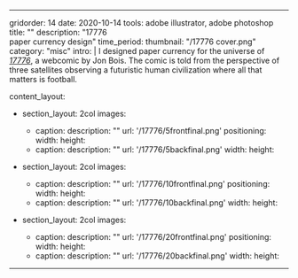 ---

gridorder: 14
date: 2020-10-14
tools: adobe illustrator, adobe photoshop
title: ""
description: "17776<br>paper currency design"
time_period:
thumbnail: "/17776 cover.png"
category: "misc"
intro: |
 I designed paper currency for the universe of <i><a href="https://www.sbnation.com/a/17776-football" target="_blank">17776</a></i>, a webcomic by Jon Bois. The comic is told from the perspective of three satellites observing a futuristic human civilization where all that matters is football.

content_layout:
  - section_layout: 2col
    images:
      - caption:
        description: ""
        url: '/17776/5frontfinal.png'
        positioning: 
        width:
        height:
      - caption:
        description: ""
        url: '/17776/5backfinal.png'
        width:
        height:

  - section_layout: 2col
    images:
      - caption:
        description: ""
        url: '/17776/10frontfinal.png'
        positioning: 
        width:
        height:
      - caption:
        description: ""
        url: '/17776/10backfinal.png'
        width:
        height:

  - section_layout: 2col
    images:
      - caption:
        description: ""
        url: '/17776/20frontfinal.png'
        positioning: 
        width:
        height:
      - caption:
        description: ""
        url: '/17776/20backfinal.png'
        width:
        height:
---